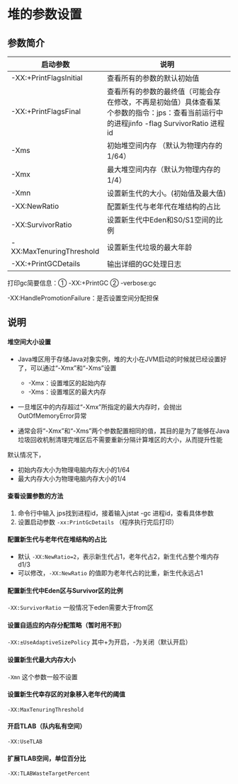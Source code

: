 # 堆的参数设置

## 参数简介

| 启动参数                 | 说明                                                         |
| ------------------------ | ------------------------------------------------------------ |
| -XX:+PrintFlagsInitial   | 查看所有的参数的默认初始值                                   |
| -XX:+PrintFlagsFinal     | 查看所有的参数的最终值（可能会存在修改，不再是初始值）具体查看某个参数的指令：jps：查看当前运行中的进程jinfo   -flag SurvivorRatio 进程id |
| -Xms                     | 初始堆空间内存 （默认为物理内存的1/64）                      |
| -Xmx                     | 最大堆空间内存（默认为物理内存的1/4）                        |
| -Xmn                     | 设置新生代的大小。(初始值及最大值)                           |
| -XX:NewRatio             | 配置新生代与老年代在堆结构的占比                             |
| -XX:SurvivorRatio        | 设置新生代中Eden和S0/S1空间的比例                            |
| -XX:MaxTenuringThreshold | 设置新生代垃圾的最大年龄                                     |
| -XX:+PrintGCDetails      | 输出详细的GC处理日志                                         |

打印gc简要信息：① -XX:+PrintGC  ② -verbose:gc

-XX:HandlePromotionFailure：是否设置空间分配担保



## 说明

#### 堆空间大小设置

-   Java堆区用于存储Java对象实例，堆的大小在JVM启动的时候就已经设置好了，可以通过“-Xmx”和“-Xms”设置

    -   -Xmx：设置堆区的起始内存
    -   -Xms：设置堆区的最大内存

-   一旦堆区中的内存超过“-Xmx”所指定的最大内存时，会抛出OutOfMemoryError异常
-   通常会将“-Xmx”和“-Xms”两个参数配置相同的值，其目的是为了能够在Java垃圾回收机制清理完堆区后不需要重新分隔计算堆区的大小，从而提升性能

默认情况下，

-   初始内存大小为物理电脑内存大小的1/64
-   最大内存大小为物理电脑内存大小的1/4

#### 查看设置参数的方法

1.   命令行中输入 jps找到进程id，接着输入jstat -gc 进程id，查看具体参数
2.  设置启动参数 `-xx:PrintGcDetails` （程序执行完后打印）

#### 配置新生代与老年代在堆结构的占比

-   默认 `-XX:NewRatio=2`，表示新生代占1，老年代占2，新生代占整个堆内存d1/3
-   可以修改，`-XX:NewRatio` 的值即为老年代占的比重，新生代永远占1

#### 配置新生代中Eden区与Survivor区的比例

`-XX:SurvivorRatio`	一般情况下eden需要大于from区

#### 设置自适应的内存分配策略（暂时用不到）

`-XX:±UseAdaptiveSizePolicy`  其中+为开启，-为关闭（默认开启）

#### 设置新生代最大内存大小

`-Xmn`    这个参数一般不设置

#### 设置新生代幸存区的对象移入老年代的阈值

`-XX:MaxTenuringThreshold `

#### 开启TLAB（队内私有空间）

`-XX:UseTLAB`

#### 扩展TLAB空间，单位百分比

`-XX:TLABWasteTargetPercent`
